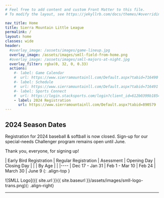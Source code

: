 ```yaml
---
# Feel free to add content and custom Front Matter to this file.
# To modify the layout, see https://jekyllrb.com/docs/themes/#overriding-theme-defaults

nav_title: Home
title: Sierra Mountain Little League
permalink: /
layout: home
classes: wide
header:
  #overlay_image: /assets/images/game-lineup.jpg
  overlay_image: /assets/images/smll-field-from-home.png
  #overlay_image: /assets/images/smll-majors-at-night.jpg
  overlay_filter: rgba(0, 32, 0, 0.33)
  actions:
    #- label: Game Calendar
    #  url: https://www.sierramountainll.com/Default.aspx?tabid=716490
    #- label: Schedule
    #  url: https://www.sierramountainll.com/Default.aspx?tabid=716491
    #- label: Sports Connect
    #  url: https://login.stacksports.com/login?client_id=612b0399b1854a002e427f78&redirect_uri=https://core-api.bluesombrero.com/login/redirect/portal/7479&app_name=Sierra+Mountain+Little+League&portalid=7479&instancekey=sports
    - label: 2024 Registration
      url: https://www.sierramountainll.com/Default.aspx?tabid=890579
---
```


## 2024 Season Dates

Registration for 2024 baseball & softball is now closed.
Sign-up for our special-needs Challenger program remains open until June.

Thank you, everyone, for signing up!

| Early Bird Registration | Regular Registration | Asessment      | Opening Day | Closing Day
|                         |                      | By Age         |             |
|----
| Dec 17 - Jan 31         | Feb 1 - Mar 10       | Feb 24         | March 30     | June 9
{: .align-top }

![SMLL Logo]({{ site.url }}{{ site.baseurl }}/assets/images/smll-logo-trans.png){: .align-right}

----
